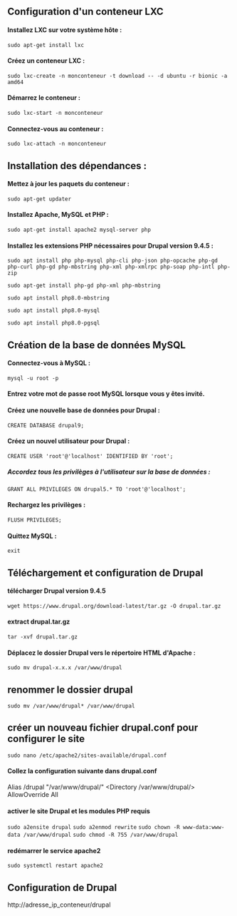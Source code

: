 ## Configuration d'un conteneur LXC

#### Installez LXC sur votre système hôte :

`sudo apt-get install lxc`

#### Créez un conteneur LXC :
`sudo lxc-create -n monconteneur -t download -- -d ubuntu -r bionic -a amd64`

#### Démarrez le conteneur : 
`sudo lxc-start -n monconteneur`

#### Connectez-vous au conteneur :
`sudo lxc-attach -n monconteneur`

## Installation des dépendances :

#### Mettez à jour les paquets du conteneur :
`sudo apt-get updater`

#### Installez Apache, MySQL et PHP : 
`sudo apt-get install apache2 mysql-server php `


#### Installez les extensions PHP nécessaires pour Drupal version 9.4.5 :
`sudo apt install php php-mysql php-cli php-json php-opcache php-gd php-curl php-gd php-mbstring php-xml php-xmlrpc php-soap php-intl php-zip`

`sudo apt-get install php-gd php-xml php-mbstring `

`sudo apt install php8.0-mbstring`

 `sudo apt install php8.0-mysql`

 `sudo apt install php8.0-pgsql`
 
## Création de la base de données MySQL

#### Connectez-vous à MySQL :
`mysql -u root -p`

#### Entrez votre mot de passe root MySQL lorsque vous y êtes invité.

#### Créez une nouvelle base de données pour Drupal :
`CREATE DATABASE drupal9;`


#### Créez un nouvel utilisateur pour Drupal :
`CREATE USER 'root'@'localhost' IDENTIFIED BY 'root';`

##### Accordez tous les privilèges à l'utilisateur sur la base de données :
`GRANT ALL PRIVILEGES ON drupal5.* TO 'root'@'localhost';`

#### Rechargez les privilèges :
`FLUSH PRIVILEGES;`

#### Quittez MySQL :
`exit`

## Téléchargement et configuration de Drupal

#### télécharger Drupal version 9.4.5

`wget https://www.drupal.org/download-latest/tar.gz -O drupal.tar.gz`

#### extract drupal.tar.gz

`tar -xvf drupal.tar.gz`

#### Déplacez le dossier Drupal vers le répertoire HTML d'Apache :

`sudo mv drupal-x.x.x /var/www/drupal`

## renommer le dossier drupal
`sudo mv /var/www/drupal* /var/www/drupal`

## créer un nouveau fichier drupal.conf pour configurer le site
`sudo nano /etc/apache2/sites-available/drupal.conf`

#### Collez la configuration suivante dans drupal.conf

Alias /drupal "/var/www/drupal/"
<Directory /var/www/drupal/>
    AllowOverride All
</Directory>


#### activer le site Drupal et les modules PHP requis

`sudo a2ensite drupal`
`sudo a2enmod rewrite`
`sudo chown -R www-data:www-data /var/www/drupal`
`sudo chmod -R 755 /var/www/drupal`

#### redémarrer le service apache2

`sudo systemctl restart apache2`

## Configuration de Drupal

http://adresse_ip_conteneur/drupal


